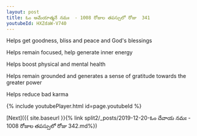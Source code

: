 ```yaml
---
layout: post
title: ఓం అమేయాత్మనే నమః  - 1008 రోజుల తపస్సులో రోజు  341
youtubeId: HXZdaW-V740
---
```

 
 
Helps get goodness, bliss and peace and God's blessings
 
Helps remain focused, help generate inner energy 
 
Helps boost physical and mental health 
 
Helps remain grounded and generates a sense of gratitude towards the greater power 
 
Helps reduce bad karma
 
 
 
 


{% include youtubePlayer.html id=page.youtubeId %}
 
[Next]({{ site.baseurl }}{% link  split2/_posts/2019-12-20-ఓం దేవాయ నమః  - 1008 రోజుల తపస్సులో రోజు  342.md%})
 
